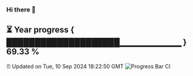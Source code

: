 ### Hi there 👋
⏳ Year progress { ████████████████████▁▁▁▁▁▁▁▁▁▁ } 69.33 %
---
⏰ Updated on Tue, 10 Sep 2024 18:22:50 GMT
![Progress Bar CI](https://github.com/liununu/liununu/workflows/Progress%20Bar%20CI/badge.svg)
